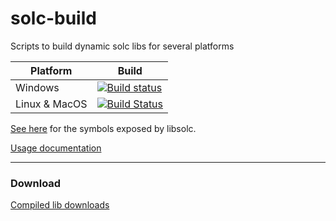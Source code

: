# solc-build
Scripts to build dynamic solc libs for several platforms

| Platform | Build |
|----------|-------|
| Windows | [![Build status](https://ci.appveyor.com/api/projects/status/99go4iy83lrd5j3c?svg=true)](https://ci.appveyor.com/project/zone117x/solc-build) |
| Linux & MacOS | [![Build Status](https://travis-ci.org/hosho/solc-build.svg?branch=master)](https://travis-ci.org/hosho/solc-build) |


[See here](https://github.com/hosho/solidity/blob/124ca40dc525a987a88176c6e5170978e82fa290/libsolc/libsolc.h#L38) for the symbols exposed by libsolc.

[Usage documentation](https://solidity.readthedocs.io/en/latest/using-the-compiler.html#compiler-input-and-output-json-description)


---------

### Download

[Compiled lib downloads](//github.com/hosho/solc-build/releases)
